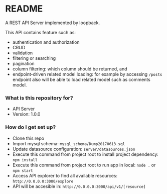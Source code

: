 # README #

A REST API Server implemented by loopback.

This API contains feature such as:

* authentication and authorization
* CRUD
* validation
* filtering or searching
* pagination
* column filtering: which column should be returned, and
* endpoint-driven related model loading: for example by accessing `/posts` endpoint also will be able to load related model such as comments model.

### What is this repository for? ###

* API Server
* Version: 1.0.0

### How do I get set up? ###

* Clone this repo
* Import mysql schema: `mysql_schema/Dump20170613.sql`
* Update datasource configuration: `server/datasources.json`
* Execute this command from project root to install project dependency: `npm install` 
* Execute this command from project root to run app in local: `node .` or `npm start`
* Access API explorer to find all available resources: `http://0.0.0.0:3000/explore`
* API will be accesible in: `http://0.0.0.0:3000/api/v1/[resource]`